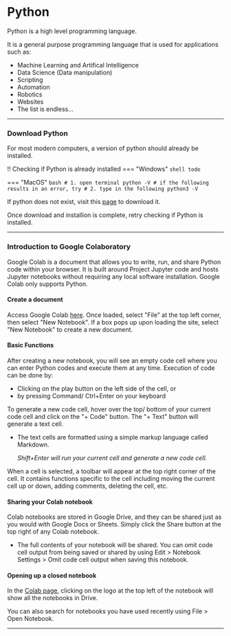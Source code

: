 # Python

Python is a high level programming language. 

It is a general purpose programming language that is used for applications such as:

- Machine Learning and Artifical Intelligence
- Data Science (Data manipulation)
- Scripting
- Automation
- Robotics
- Websites
- The list is endless...

--- 

### Download Python

For most modern computers, a version of python should already be installed. 

!! Checking if Python is already installed
=== "Windows"
    ``` shell
    todo
    ```

=== "MacOS"
    ``` bash
    # 1. open terminal
    python -V # if the following results in an error, try
    # 2. type in the following
    python3 -V
    ```

If python does not exist, visit this [page](https://www.python.org/downloads/) to download it.

Once download and installion is complete, retry checking if Python is installed.

--- 

### Introduction to Google Colaboratory
Google Colab is a document that allows you to write, run, and share Python code within your browser. It is built around Project Jupyter code and hosts Jupyter notebooks without requiring any local software installation. Google Colab only supports Python.

#### Create a document
Access Google Colab [here](https://colab.research.google.com). Once loaded, select "File" at the top left corner, then select "New Notebook". If a box pops up upon loading the site, select "New Notebook" to create a new document.

#### Basic Functions
After creating a new notebook, you will see an empty code cell where you can enter Python codes and execute them at any time. Execution of code can be done by:
- Clicking on the play button on the left side of the cell, or
- by pressing Command/ Ctrl+Enter on your keyboard

To generate a new code cell, hover over the top/ bottom of your current code cell and click on the "+ Code" button. The "+ Text" button will generate a text cell.
- The text cells are formatted using a simple markup language called Markdown.

    *Shift+Enter will run your current cell and generate a new code cell.*

When a cell is selected, a toolbar will appear at the top right corner of the cell. It contains functions specific to the cell including moving the current cell up or down, adding comments, deleting the cell, etc.

#### Sharing your Colab notebook
Colab notebooks are stored in Google Drive, and they can be shared just as you would with Google Docs or Sheets. Simply click the Share button at the top right of any Colab notebook.
- The full contents of your notebook will be shared. You can omit code cell output from being saved or shared by using Edit > Notebook Settings > Omit code cell output when saving this notebook.

#### Opening up a closed notebook
In the [Colab page](https://colab.research.google.com), clicking on the logo at the top left of the notebook will show all the notebooks in Drive. 

You can also search for notebooks you have used recently using File > Open Notebook.

--- 

